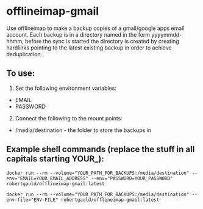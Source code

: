 # offlineimap-gmail
Use offlineimap to make a backup copies of a gmail/google apps email account.
Each backup is in a directory named in the form yyyymmdd-hhmm, before the sync is started the directory is created by creating hardlinks pointing to the latest existing backup in order to achieve deduplication.


## To use:
1. Set the following environment variables:
  * EMAIL
  * PASSWORD
2. Connect the following to the mount points:
  * /media/destination - the folder to store the backups in

## Example shell commands (replace the stuff in all capitals starting YOUR_):
```
docker run --rm --volume="YOUR_PATH_FOR_BACKUPS:/media/destination" --env="EMAIL=YOUR_EMAIL_ADDRESS" --env="PASSWORD=YOUR_PASSWORD" robertgauld/offlineimap-gmail:latest

docker run --rm --volume="YOUR_PATH_FOR_BACKUPS:/media/destination" --env-file="ENV-FILE" robertgauld/offlineimap-gmail:latest
```
